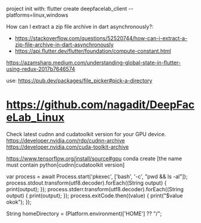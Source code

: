 project init with: flutter create deepfacelab_client --platforms=linux,windows

How can I extract a zip file archive in dart asynchronously?:
- https://stackoverflow.com/questions/52520744/how-can-i-extract-a-zip-file-archive-in-dart-asynchronously
- https://api.flutter.dev/flutter/foundation/compute-constant.html

https://azamsharp.medium.com/understanding-global-state-in-flutter-using-redux-2017b7646574

use: https://pub.dev/packages/file_picker#pick-a-directory

# https://github.com/nagadit/DeepFaceLab_Linux
Check latest cudnn and cudatoolkit version for your GPU device.
https://developer.nvidia.com/rdp/cudnn-archive
https://developer.nvidia.com/cuda-toolkit-archive

https://www.tensorflow.org/install/source#gpu
conda create [the name must contain python|cudnn|cudatoolkit version]


var process = await Process.start('pkexec', ['bash', '-c', "pwd && ls -al"]);
process.stdout.transform(utf8.decoder).forEach((String output) {
print(output);
});
process.stderr.transform(utf8.decoder).forEach((String output) {
print(output);
});
process.exitCode.then((value) {
print("$value okok");
});

String homeDirectory = (Platform.environment)['HOME'] ?? "/";
